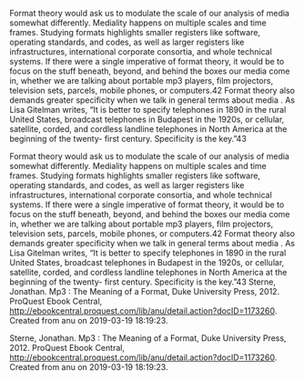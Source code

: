 Format theory would ask us to modulate the scale of our analysis of media somewhat differently. Mediality happens on multiple scales and time frames. Studying formats highlights smaller registers like software, operating standards, and codes, as well as larger registers like infrastructures, international corporate consortia, and whole technical systems. If there were a single imperative of format theory, it would be to focus on the stuff beneath, beyond, and behind the boxes our media come in, whether we are talking about portable mp3 players, film projectors, television sets, parcels, mobile phones, or computers.42 Format theory also demands greater specificity when we talk in general terms about media . As Lisa Gitelman writes, “It is better to specify telephones in 1890 in the rural United States, broadcast telephones in Budapest in the 1920s, or cellular, satellite, corded, and cordless landline telephones in North America at the beginning of the twenty-­ first century. Specificity is the key.”43

Format theory would ask us to modulate the scale of our analysis of media somewhat differently. Mediality happens on multiple scales and time frames. Studying formats highlights smaller registers like software, operating standards, and codes, as well as larger registers like infrastructures, international corporate consortia, and whole technical systems. If there were a single imperative of format theory, it would be to focus on the stuff beneath, beyond, and behind the boxes our media come in, whether we are talking about portable mp3 players, film projectors, television sets, parcels, mobile phones, or computers.42 Format theory also demands greater specificity when we talk in general terms about media . As Lisa Gitelman writes, “It is better to specify telephones in 1890 in the rural United States, broadcast telephones in Budapest in the 1920s, or cellular, satellite, corded, and cordless landline telephones in North America at the beginning of the twenty-­ first century. Specificity is the key.”43
Sterne, Jonathan. Mp3 : The Meaning of a Format, Duke University Press, 2012. ProQuest Ebook Central, http://ebookcentral.proquest.com/lib/anu/detail.action?docID=1173260.
Created from anu on 2019-03-19 18:19:23.

Sterne, Jonathan. Mp3 : The Meaning of a Format, Duke University Press, 2012. ProQuest Ebook Central, http://ebookcentral.proquest.com/lib/anu/detail.action?docID=1173260.
Created from anu on 2019-03-19 18:19:23.
